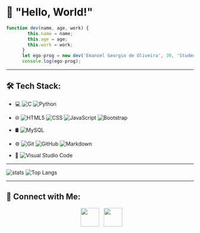 # :wave: "Hello, World!"

``` js
function dev(name, age, work) {
        this.name = name;
        this.age = age;
        this.work = work;
      }
      let ego-prog = new dev('Emanoel Georgio de Oliveira', 39, 'Student');
      console.log(ego-prog);
```

---

## :hammer_and_wrench: Tech Stack:

- :computer:
  ![C](https://img.shields.io/badge/-C-333333?style=flat&logo=C%2B%2B&logoColor=00599C)
  ![Python](https://img.shields.io/badge/-Python-333333?style=flat&logo=python)
  
- :globe_with_meridians:
  ![HTML5](https://img.shields.io/badge/-HTML5-333333?style=flat&logo=HTML5)
  ![CSS](https://img.shields.io/badge/-CSS-333333?style=flat&logo=CSS3&logoColor=1572B6)
  ![JavaScript](https://img.shields.io/badge/-JavaScript-333333?style=flat&logo=javascript)
  ![Bootstrap](https://img.shields.io/badge/-Bootstrap-333333?style=flat&logo=bootstrap&logoColor=563D7C)
- 🛢
  ![MySQL](https://img.shields.io/badge/-MySQL-333333?style=flat&logo=mysql)
- :gear:
  ![Git](https://img.shields.io/badge/-Git-333333?style=flat&logo=git)
  ![GitHub](https://img.shields.io/badge/-GitHub-333333?style=flat&logo=github)
  ![Markdown](https://img.shields.io/badge/-Markdown-333333?style=flat&logo=markdown)
- :wrench:
  ![Visual Studio Code](https://img.shields.io/badge/-Visual%20Studio%20Code-333333?style=flat&logo=visual-studio-code&logoColor=007ACC)

---

![stats](https://github-readme-stats.vercel.app/api?username=ego-prog&hide=stars&show_icons=true&theme=dracula&line_height=32)
![Top Langs](https://github-readme-stats.vercel.app/api/top-langs/?username=ego-prog&count_private=true&theme=dracula)

---
## :handshake: Connect with Me:

<p align="center">
&nbsp; <a href="https://www.linkedin.com/in/emanoel-oliveira/" target="_blank" rel="noopener noreferrer"><img src="https://img.icons8.com/plasticine/100/000000/linkedin.png" width="50" /></a>
&nbsp; <a href="mailto:emanoel.oliveira@fatec.sp.gov.br" target="_blank" rel="noopener noreferrer"><img src="https://img.icons8.com/plasticine/100/000000/new-post.png" width="50" /></a>
</p>
